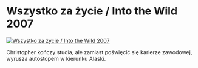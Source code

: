 Wszystko za życie / Into the Wild 2007 
=============
[![Wszystko za życie / Into the Wild 2007 ](http://vidos.pl/images/player.gif)](http://vidos.pl/wszystko-za-zycie-into-the-wild-2007)

 Christopher kończy studia, ale zamiast poświęcić się karierze zawodowej, wyrusza autostopem w kierunku Alaski.

